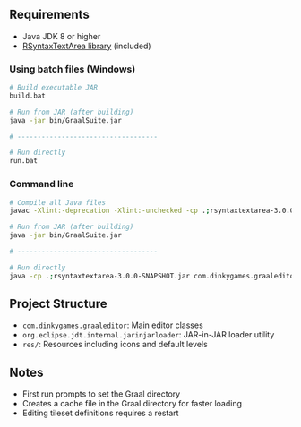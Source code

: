 ## Requirements

- Java JDK 8 or higher
- [RSyntaxTextArea library](https://github.com/bobbylight/RSyntaxTextArea.git) (included)

### Using batch files (Windows)

```bash
# Build executable JAR
build.bat

# Run from JAR (after building)
java -jar bin/GraalSuite.jar

# -----------------------------------

# Run directly
run.bat
```

### Command line

```bash
# Compile all Java files
javac -Xlint:-deprecation -Xlint:-unchecked -cp .;rsyntaxtextarea-3.0.0-SNAPSHOT.jar com/dinkygames/graaleditor/*.java com/dinkygames/graaleditor/undo/*.java org/eclipse/jdt/internal/jarinjarloader/*.java

# Run from JAR (after building)
java -jar bin/GraalSuite.jar

# -----------------------------------

# Run directly 
java -cp .;rsyntaxtextarea-3.0.0-SNAPSHOT.jar com.dinkygames.graaleditor.GraalEditor

```

## Project Structure

- `com.dinkygames.graaleditor`: Main editor classes
- `org.eclipse.jdt.internal.jarinjarloader`: JAR-in-JAR loader utility
- `res/`: Resources including icons and default levels

## Notes

- First run prompts to set the Graal directory
- Creates a cache file in the Graal directory for faster loading
- Editing tileset definitions requires a restart
